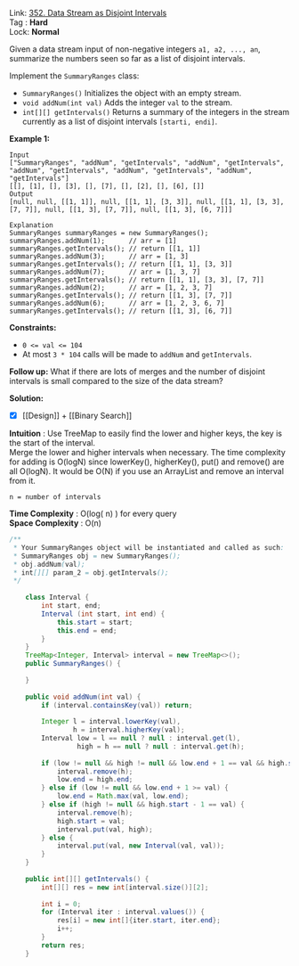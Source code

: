 Link: [352. Data Stream as Disjoint Intervals](https://leetcode.com/problems/data-stream-as-disjoint-intervals/) <br>
Tag : **Hard**<br>
Lock: **Normal**

Given a data stream input of non-negative integers `a1, a2, ..., an`, summarize the numbers seen so far as a list of disjoint intervals.

Implement the `SummaryRanges` class:

-   `SummaryRanges()` Initializes the object with an empty stream.
-   `void addNum(int val)` Adds the integer `val` to the stream.
-   `int[][] getIntervals()` Returns a summary of the integers in the stream currently as a list of disjoint intervals `[starti, endi]`.

**Example 1:**
```
Input
["SummaryRanges", "addNum", "getIntervals", "addNum", "getIntervals", "addNum", "getIntervals", "addNum", "getIntervals", "addNum", "getIntervals"]
[[], [1], [], [3], [], [7], [], [2], [], [6], []]
Output
[null, null, [[1, 1]], null, [[1, 1], [3, 3]], null, [[1, 1], [3, 3], [7, 7]], null, [[1, 3], [7, 7]], null, [[1, 3], [6, 7]]]

Explanation
SummaryRanges summaryRanges = new SummaryRanges();
summaryRanges.addNum(1);      // arr = [1]
summaryRanges.getIntervals(); // return [[1, 1]]
summaryRanges.addNum(3);      // arr = [1, 3]
summaryRanges.getIntervals(); // return [[1, 1], [3, 3]]
summaryRanges.addNum(7);      // arr = [1, 3, 7]
summaryRanges.getIntervals(); // return [[1, 1], [3, 3], [7, 7]]
summaryRanges.addNum(2);      // arr = [1, 2, 3, 7]
summaryRanges.getIntervals(); // return [[1, 3], [7, 7]]
summaryRanges.addNum(6);      // arr = [1, 2, 3, 6, 7]
summaryRanges.getIntervals(); // return [[1, 3], [6, 7]]
```

**Constraints:**
-   `0 <= val <= 104`
-   At most `3 * 104` calls will be made to `addNum` and `getIntervals`.

**Follow up:** What if there are lots of merges and the number of disjoint intervals is small compared to the size of the data stream?

**Solution:**

- [x] [[Design]] + [[Binary Search]]

**Intuition** :
Use TreeMap to easily find the lower and higher keys, the key is the start of the interval.  
Merge the lower and higher intervals when necessary. The time complexity for adding is O(logN) since lowerKey(), higherKey(), put() and remove() are all O(logN). It would be O(N) if you use an ArrayList and remove an interval from it.

```
n = number of intervals
```
**Time Complexity** : O(log( n) ) for every query <br>
**Space Complexity** : O(n)

```java
/**
 * Your SummaryRanges object will be instantiated and called as such:
 * SummaryRanges obj = new SummaryRanges();
 * obj.addNum(val);
 * int[][] param_2 = obj.getIntervals();
 */
 
    class Interval {
        int start, end;
        Interval (int start, int end) {
            this.start = start;
            this.end = end;
        }
    }
    TreeMap<Integer, Interval> interval = new TreeMap<>();
    public SummaryRanges() {
        
    }
    
    public void addNum(int val) {
        if (interval.containsKey(val)) return;
        
        Integer l = interval.lowerKey(val),
                h = interval.higherKey(val);
        Interval low = l == null ? null : interval.get(l),
                 high = h == null ? null : interval.get(h);
        
        if (low != null && high != null && low.end + 1 == val && high.start - 1 == val) {
            interval.remove(h);
            low.end = high.end;
        } else if (low != null && low.end + 1 >= val) {
            low.end = Math.max(val, low.end);
        } else if (high != null && high.start - 1 == val) {
            interval.remove(h);
            high.start = val;
            interval.put(val, high);
        } else {
            interval.put(val, new Interval(val, val));
        }
    }
    
    public int[][] getIntervals() {
        int[][] res = new int[interval.size()][2];
        
        int i = 0;
        for (Interval iter : interval.values()) {
            res[i] = new int[]{iter.start, iter.end};
            i++;
        }
        return res;
    }
```

